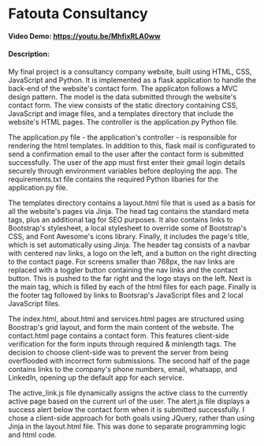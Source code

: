 # Fatouta Consultancy
#### Video Demo:  https://youtu.be/MhfixRLA0ww
#### Description:
My final project is a consultancy company website, built using HTML, CSS, JavaScript and Python. It is implemented as a flask application to handle the back-end of the website's contact form. The applicaton follows a MVC design pattern. The model is the data submitted through the website's contact form. The view consists of the static directory containing CSS, JavaScript and image files, and a templates directory that include the website's HTML pages. The controller is the application.py Python file.

The application.py file - the application's controller - is responsible for rendering the html templates. In addition to this, flask mail is configurated to send a confirmation email to the user after the contact form is submitted successfully. The user of the app must first enter their gmail login details securely through environment variables before deploying the app. The requirements.txt file contains the required Python libaries for the application.py file.

The templates directory contains a layout.html file that is used as a basis for all the website's pages via Jinja. The head tag contains the standard meta tags, plus an additional tag for SEO purposes. It also contains links to Bootstrap's stylesheet, a local stylesheet to override some of Bootstrap's CSS, and Font Awesome's icons library. Finally, it includes the page's title, which is set automatically using Jinja. The header tag consists of a navbar with centered nav links, a logo on the left, and a button on the right directing to the contact page. For screens smaller than 768px, the nav links are replaced with a toggler button containing the nav links and the contact button. This is pushed to the far right and the logo stays on the left. Next is the main tag, which is filled by each of the html files for each page. Finally is the footer tag followed by links to Bootsrap's JavaScript files and 2 local JavaScript files.

The index.html, about.html and services.html pages are structured using Boostrap's grid layout, and form the main content of the website. The contact.html page contains a contact form. This features client-side verification for the form inputs through required & minlength tags. The decision to choose client-side was to prevent the server from being overflooded with incorrect form submissions. The second half of the page contains links to the company's phone numbers, email, whatsapp, and LinkedIn, opening up the default app for each service.

The active_link.js file dynamically assigns the active class to the currently active page based on the current url of the user. The alert.js file displays a success alert below the contact form when it is submitted successfully. I chose a client-side approach for both goals using JQuery, rather than using Jinja in the layout.html file. This was done to separate programming logic and html code.





